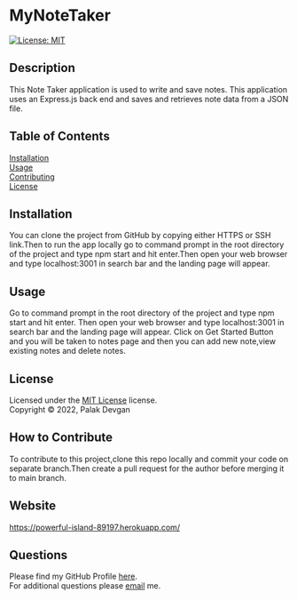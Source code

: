 # MyNoteTaker
[![License: MIT](https://img.shields.io/badge/License-MIT-yellow.svg)](https://www.mit.edu/~amini/LICENSE.md)

## Description

This Note Taker application is used to write and save notes. This application uses an Express.js back end and saves and retrieves note data from a JSON file.

## Table of Contents

[Installation](#installation)  
[Usage](#usage)  
[Contributing](#how-to-contribute)  
[License](#license)  

## Installation

You can clone the project from GitHub by copying either HTTPS or SSH link.Then to run the app locally go to command prompt in the root directory of the project and type npm start and hit enter.Then open your web browser and type localhost:3001 in search bar and the landing page will appear.

## Usage

Go to command prompt in the root directory of the project and type npm start and hit enter. Then open your web browser and type localhost:3001 in search bar and the landing page will appear. Click on Get Started Button and you will be taken to notes page and then you can add new note,view existing notes and delete notes.


## License

Licensed under the [MIT License](https://www.mit.edu/~amini/LICENSE.md) license.  
Copyright &copy; 2022, Palak Devgan

## How to Contribute

To contribute to this project,clone this repo locally and commit your code on separate branch.Then create a pull request for the author before merging it to main branch.

## Website
https://powerful-island-89197.herokuapp.com/

## Questions

Please find my GitHub Profile [here](https://github.com/palakdevgan).  
For additional questions please [email](mailto:m7.palak@gmail.com) me.
